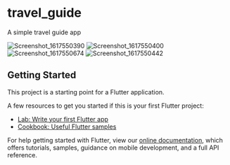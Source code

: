 # travel_guide

A simple travel guide app


![Screenshot_1617550390](https://user-images.githubusercontent.com/67954031/116114297-da437c00-a6d6-11eb-8ccb-e72a579af88b.png)
![Screenshot_1617550400](https://user-images.githubusercontent.com/67954031/116114308-dca5d600-a6d6-11eb-829d-db1fe2037862.png)
![Screenshot_1617550674](https://user-images.githubusercontent.com/67954031/116114312-df083000-a6d6-11eb-9bee-255a07830722.png)
![Screenshot_1617550442](https://user-images.githubusercontent.com/67954031/116114318-e0395d00-a6d6-11eb-8035-e3ebd1e2ec59.png)



## Getting Started

This project is a starting point for a Flutter application.

A few resources to get you started if this is your first Flutter project:

- [Lab: Write your first Flutter app](https://flutter.dev/docs/get-started/codelab)
- [Cookbook: Useful Flutter samples](https://flutter.dev/docs/cookbook)

For help getting started with Flutter, view our
[online documentation](https://flutter.dev/docs), which offers tutorials,
samples, guidance on mobile development, and a full API reference.
